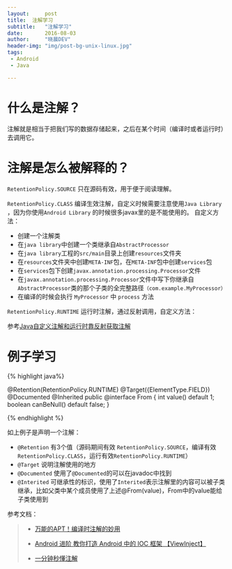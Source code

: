 ```yaml
---
layout: 	post
title: 	注解学习
subtitle: 	"注解学习"
date:       2016-08-03
author:     "晓晨DEV"
header-img: "img/post-bg-unix-linux.jpg"
tags:
 - Android
 - Java

---
```


# 什么是注解？

注解就是相当于把我们写的数据存储起来，之后在某个时间（编译时或者运行时）去调用它。

# 注解是怎么被解释的？

`RetentionPolicy.SOURCE` 只在源码有效，用于便于阅读理解。


`RetentionPolicy.CLASS` 编译生效注解，自定义时候需要注意使用`Java Library` ，因为你使用`Android Library` 的时候很多javax里的是不能使用的。
自定义方法：
	
 * 创建一个注解类
 * 在`java library`中创建一个类继承自`AbstractProcessor`
 * 在`java library`工程的`src/main`目录上创建`resources`文件夹
 * 在`resources`文件夹中创建`META-INF`包，在`META-INF`包中创建`services`包
 * 在`services`包下创建`javax.annotation.processing.Processor`文件
 * 在`javax.annotation.processing.Processor`文件中写下你继承自`AbstractProcessor`类的那个子类的全完整路径`（com.example.MyProcessor）`
 * 在编译的时候会执行 `MyProcessor` 中 `process` 方法 


`RetentionPolicy.RUNTIME` 运行时注解，通过反射调用，自定义方法：

参考[Java自定义注解和运行时靠反射获取注解](http://my.oschina.net/kooeasy/blog/475431)


# 例子学习


{% highlight java%}

@Retention(RetentionPolicy.RUNTIME)
@Target({ElementType.FIELD})
@Documented
@Inherited
public @interface From {
    int value() default 1;
    boolean canBeNull() default false;
}

{% endhighlight %}

如上例子是声明一个注解：

* `@Retention` 有3个值（源码期间有效 `RetentionPolicy.SOURCE`，编译有效`RetentionPolicy.CLASS`，运行有效`RetentionPolicy.RUNTIME`）
* `@Target` 说明注解使用的地方
* `@Documented` 使用了`@Documented`的可以在javadoc中找到
* `@Interited` 可继承性的标识，使用了`Interited`表示注解里的内容可以被子类继承，比如父类中某个成员使用了上述@From(value)，From中的value能给子类使用到





参考文档：

>* [万能的APT！编译时注解的妙用](http://zjutkz.net/2016/04/07/%E4%B8%87%E8%83%BD%E7%9A%84APT%EF%BC%81%E7%BC%96%E8%AF%91%E6%97%B6%E6%B3%A8%E8%A7%A3%E7%9A%84%E5%A6%99%E7%94%A8/)
>
>* [ Android 进阶 教你打造 Android 中的 IOC 框架 【ViewInject】](http://blog.csdn.net/lmj623565791/article/details/39269193)
>
>* [一分钟秒懂注解](https://dreamerhome.github.io/2016/08/02/annotaion/) 